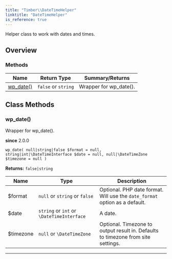 ```yaml
---
title: "Timber\\​DateTimeHelper"
linktitle: "DateTimeHelper"
is_reference: true
---
```


Helper class to work with dates and times.

<!--more-->

## Overview

### Methods

<div class="table-methods">

| Name | Return Type | Summary/Returns |
| --- | --- | --- |
| <span class="method-name">[wp_date()](#wp_date)</span> | <span class="method-type">`false` or `string`</span> | <span class="method-description">Wrapper for wp_date().</span> |

</div>


## Class Methods

### wp\_date()

Wrapper for wp_date().

**since** 2.0.0

`wp_date( null|string|false $format = null, string|int|\DateTimeInterface $date = null, null|\DateTimeZone $timezone = null )`

**Returns:** `false|string` 

| Name | Type | Description |
| --- | --- | --- |
| $format | `null` or `string` or `false` | Optional. PHP date format. Will use the `date_format` option as a default. |
| $date | `string` or `int` or `\DateTimeInterface` | A date. |
| $timezone | `null` or `\DateTimeZone` | Optional. Timezone to output result in. Defaults to timezone from site settings. |

---


